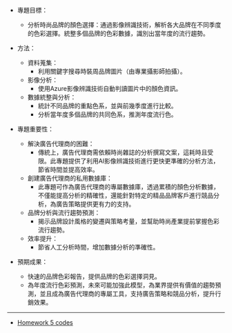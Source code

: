 * 專題目標：
  - 分析時尚品牌的顏色選擇：通過影像辨識技術，解析各大品牌在不同季度的色彩選擇。統整多個品牌的色彩數據，識別出當年度的流行趨勢。

* 方法：
  - 資料蒐集：
    - 利用關鍵字搜尋時裝周品牌圖片（由專業攝影師拍攝）。
  - 影像分析：
    - 使用Azure影像辨識技術自動判讀圖片中的顏色資訊。
  - 數據統整與分析：
    - 統計不同品牌的重點色系，並與前幾季度進行比較。
    - 分析當年度多個品牌的共同色系，推測年度流行色。

* 專題重要性：
  - 解決廣告代理商的困難：
    - 傳統上，廣告代理商需依賴時尚雜誌的分析撰寫文案，這耗時且受限。此專題提供了利用AI影像辨識技術進行更快更準確的分析方法，節省時間並提高效率。
  - 創建廣告代理商的私用數據庫：
    - 此專題可作為廣告代理商的專屬數據庫，透過累積的顏色分析數據，不僅能提高分析的精確性，還能針對特定的精品品牌客戶進行競品分析，為廣告策略提供更有力的支持。
  - 品牌分析與流行趨勢預測：
    - 揭示品牌設計風格的變遷與策略考量，並幫助時尚產業提前掌握色彩流行趨勢。
  - 效率提升：
    - 節省人工分析時間，增加數據分析的準確性。

* 預期成果：
  - 快速的品牌色彩報告，提供品牌的色彩選擇洞見。
  - 為年度流行色彩預測，未來可能加強此模型，為業界提供有價值的趨勢預測，並且成為廣告代理商的專屬工具，支持廣告策略和競品分析，提升行銷效果。
-------
* [Homework 5 codes](https://github.com/HsinYu-W/LAT/blob/main/HW5/main.js)
